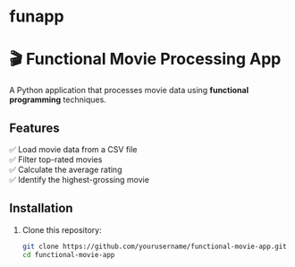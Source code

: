 # funapp

# 🎬 Functional Movie Processing App

A Python application that processes movie data using **functional programming** techniques.

## Features
✅ Load movie data from a CSV file  
✅ Filter top-rated movies  
✅ Calculate the average rating  
✅ Identify the highest-grossing movie  

## Installation
1. Clone this repository:
   ```sh
   git clone https://github.com/yourusername/functional-movie-app.git
   cd functional-movie-app
